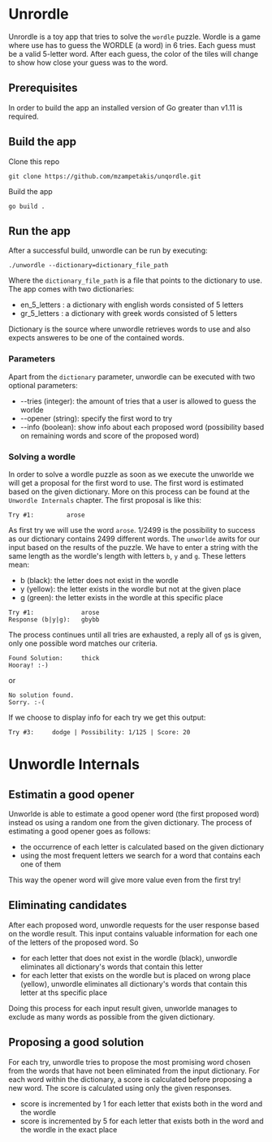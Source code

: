 # Unrordle

Unrordle is a toy app that tries to solve the `wordle` puzzle. Wordle is a game where use has to guess the WORDLE (a
word) in 6 tries. Each guess must be a valid 5-letter word. After each guess, the color of the tiles will change to show
how close your guess was to the word.

## Prerequisites

In order to build the app an installed version of Go greater than v1.11 is required.

## Build the app

Clone this repo

```console
git clone https://github.com/mzampetakis/unqordle.git
```

Build the app

```console
go build .
```

## Run the app

After a successful build, unwordle can be run by executing:

```console
./unwordle --dictionary=dictionary_file_path     
```

Where the `dictionary_file_path` is a file that points to the dictionary to use. The app comes with two dictionaries:

* en_5_letters : a dictionary with english words consisted of 5 letters
* gr_5_letters : a dictionary with greek words consisted of 5 letters

Dictionary is the source where unwordle retrieves words to use and also expects answeres to be one of the contained
words.

### Parameters

Apart from the `dictionary` parameter, unwordle can be executed with two optional parameters:

* --tries (integer): the amount of tries that a user is allowed to guess the worlde
* --opener (string): specify the first word to try
* --info (boolean): show info about each proposed word (possibility based on remaining words and score of the proposed
  word)

### Solving a wordle

In order to solve a wordle puzzle as soon as we execute the unworlde we will get a proposal for the first word to use.
The first word is estimated based on the given dictionary. More on this process can be found at the  
`Unwordle Internals` chapter. The first proposal is like this:

```
Try #1: 		arose
```

As first try we will use the word `arose`. 1/2499 is the possibility to success as our dictionary contains 2499
different words. The `unworlde` awits for our input based on the results of the puzzle. We have to enter a string with
the same length as the wordle's length with letters `b`, `y` and `g`. These letters mean:

* b (black): the letter does not exist in the wordle
* y (yellow): the letter exists in the wordle but not at the given place
* g (green): the letter exists in the wordle at this specific place

```
Try #1: 	    	arose
Response (b|y|g): 	gbybb
```

The process continues until all tries are exhausted, a reply all of `g`s is given, only one possible word matches our
criteria.

```
Found Solution: 	thick
Hooray! :-)
```

or

```
No solution found.
Sorry. :-(
```

If we choose to display info for each try we get this output:

```
Try #3: 	dodge | Possibility: 1/125 | Score: 20
```

# Unwordle Internals

## Estimatin a good opener

Unworlde is able to estimate a good opener word (the first proposed word) instead os using a random one from the given
dictionary. The process of estimating a good opener goes as follows:

* the occurrence of each letter is calculated based on the given dictionary
* using the most frequent letters we search for a word that contains each one of them

This way the opener word will give more value even from the first try!

## Eliminating candidates

After each proposed word, unwordle requests for the user response based on the wordle result. This input contains
valuable information for each one of the letters of the proposed word. So

* for each letter that does not exist in the wordle (black), unwordle eliminates all dictionary's words that contain
  this letter
* for each letter that exists on the wordle but is placed on wrong place (yellow), unwordle eliminates all dictionary's
  words that contain this letter at ths specific place

Doing this process for each input result given, unworlde manages to exclude as many words as possible from the given
dictionary.

## Proposing a good solution

For each try, unwordle tries to propose the most promising word chosen from the words that have not been eliminated from
the input dictionary. For each word within the dictionary, a score is calculated before proposing a new word. The score
is calculated using only the given responses.

* score is incremented by 1 for each letter that exists both in the word and the wordle
* score is incremented by 5 for each letter that exists both in the word and the wordle in the exact place
